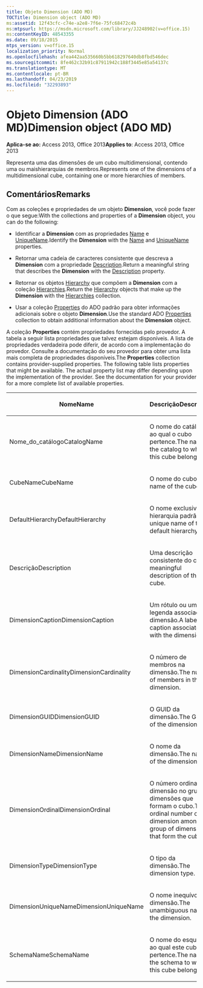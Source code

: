 ```yaml
---
title: Objeto Dimension (ADO MD)
TOCTitle: Dimension object (ADO MD)
ms:assetid: 12f43cfc-c74e-a2e8-7f6e-75fc68472c4b
ms:mtpsurl: https://msdn.microsoft.com/library/JJ248902(v=office.15)
ms:contentKeyID: 48543355
ms.date: 09/18/2015
mtps_version: v=office.15
localization_priority: Normal
ms.openlocfilehash: afea442aa535660b5bb618297640db8fbd546dec
ms.sourcegitcommit: 8fe462c32b91c87911942c188f3445e85a54137c
ms.translationtype: MT
ms.contentlocale: pt-BR
ms.lasthandoff: 04/23/2019
ms.locfileid: "32293893"
---
```

# <a name="dimension-object-ado-md"></a><span data-ttu-id="5ba14-102">Objeto Dimension (ADO MD)</span><span class="sxs-lookup"><span data-stu-id="5ba14-102">Dimension object (ADO MD)</span></span>


<span data-ttu-id="5ba14-103">**Aplica-se ao:** Access 2013, Office 2013</span><span class="sxs-lookup"><span data-stu-id="5ba14-103">**Applies to**: Access 2013, Office 2013</span></span>

<span data-ttu-id="5ba14-104">Representa uma das dimensões de um cubo multidimensional, contendo uma ou maishierarquias de membros.</span><span class="sxs-lookup"><span data-stu-id="5ba14-104">Represents one of the dimensions of a multidimensional cube, containing one or more hierarchies of members.</span></span>

## <a name="remarks"></a><span data-ttu-id="5ba14-105">Comentários</span><span class="sxs-lookup"><span data-stu-id="5ba14-105">Remarks</span></span>

<span data-ttu-id="5ba14-106">Com as coleções e propriedades de um objeto **Dimension**, você pode fazer o que segue:</span><span class="sxs-lookup"><span data-stu-id="5ba14-106">With the collections and properties of a **Dimension** object, you can do the following:</span></span>

  - <span data-ttu-id="5ba14-107">Identificar a **Dimension** com as propriedades [Name](name-property-ado-md.md) e [UniqueName](uniquename-property-ado-md.md).</span><span class="sxs-lookup"><span data-stu-id="5ba14-107">Identify the **Dimension** with the [Name](name-property-ado-md.md) and [UniqueName](uniquename-property-ado-md.md) properties.</span></span>

  - <span data-ttu-id="5ba14-108">Retornar uma cadeia de caracteres consistente que descreva a **Dimension** com a propriedade [Description](description-property-ado-md.md).</span><span class="sxs-lookup"><span data-stu-id="5ba14-108">Return a meaningful string that describes the **Dimension** with the [Description](description-property-ado-md.md) property.</span></span>

  - <span data-ttu-id="5ba14-109">Retornar os objetos [Hierarchy](hierarchy-object-ado-md.md) que compõem a **Dimension** com a coleção [Hierarchies](hierarchies-collection-ado-md.md).</span><span class="sxs-lookup"><span data-stu-id="5ba14-109">Return the [Hierarchy](hierarchy-object-ado-md.md) objects that make up the **Dimension** with the [Hierarchies](hierarchies-collection-ado-md.md) collection.</span></span>

  - <span data-ttu-id="5ba14-110">Usar a coleção [Properties](properties-collection-ado.md) do ADO padrão para obter informações adicionais sobre o objeto **Dimension**.</span><span class="sxs-lookup"><span data-stu-id="5ba14-110">Use the standard ADO [Properties](properties-collection-ado.md) collection to obtain additional information about the **Dimension** object.</span></span>

<span data-ttu-id="5ba14-p101">A coleção **Properties** contém propriedades fornecidas pelo provedor. A tabela a seguir lista propriedades que talvez estejam disponíveis. A lista de propriedades verdadeira pode diferir, de acordo com a implementação do provedor. Consulte a documentação do seu provedor para obter uma lista mais completa de propriedades disponíveis.</span><span class="sxs-lookup"><span data-stu-id="5ba14-p101">The **Properties** collection contains provider-supplied properties. The following table lists properties that might be available. The actual property list may differ depending upon the implementation of the provider. See the documentation for your provider for a more complete list of available properties.</span></span>

<table>
<colgroup>
<col style="width: 50%" />
<col style="width: 50%" />
</colgroup>
<thead>
<tr class="header">
<th><p><span data-ttu-id="5ba14-115">Nome</span><span class="sxs-lookup"><span data-stu-id="5ba14-115">Name</span></span></p></th>
<th><p><span data-ttu-id="5ba14-116">Descrição</span><span class="sxs-lookup"><span data-stu-id="5ba14-116">Description</span></span></p></th>
</tr>
</thead>
<tbody>
<tr class="odd">
<td><p><span data-ttu-id="5ba14-117">Nome_do_catálogo</span><span class="sxs-lookup"><span data-stu-id="5ba14-117">CatalogName</span></span></p></td>
<td><p><span data-ttu-id="5ba14-118">O nome do catálogo ao qual o cubo pertence.</span><span class="sxs-lookup"><span data-stu-id="5ba14-118">The name of the catalog to which this cube belongs.</span></span></p></td>
</tr>
<tr class="even">
<td><p><span data-ttu-id="5ba14-119">CubeName</span><span class="sxs-lookup"><span data-stu-id="5ba14-119">CubeName</span></span></p></td>
<td><p><span data-ttu-id="5ba14-120">O nome do cubo.</span><span class="sxs-lookup"><span data-stu-id="5ba14-120">The name of the cube.</span></span></p></td>
</tr>
<tr class="odd">
<td><p><span data-ttu-id="5ba14-121">DefaultHierarchy</span><span class="sxs-lookup"><span data-stu-id="5ba14-121">DefaultHierarchy</span></span></p></td>
<td><p><span data-ttu-id="5ba14-122">O nome exclusivo da hierarquia padrão.</span><span class="sxs-lookup"><span data-stu-id="5ba14-122">The unique name of the default hierarchy.</span></span></p></td>
</tr>
<tr class="even">
<td><p><span data-ttu-id="5ba14-123">Descrição</span><span class="sxs-lookup"><span data-stu-id="5ba14-123">Description</span></span></p></td>
<td><p><span data-ttu-id="5ba14-124">Uma descrição consistente do cubo.</span><span class="sxs-lookup"><span data-stu-id="5ba14-124">A meaningful description of the cube.</span></span></p></td>
</tr>
<tr class="odd">
<td><p><span data-ttu-id="5ba14-125">DimensionCaption</span><span class="sxs-lookup"><span data-stu-id="5ba14-125">DimensionCaption</span></span></p></td>
<td><p><span data-ttu-id="5ba14-126">Um rótulo ou uma legenda associada à dimensão.</span><span class="sxs-lookup"><span data-stu-id="5ba14-126">A label or caption associated with the dimension.</span></span></p></td>
</tr>
<tr class="even">
<td><p><span data-ttu-id="5ba14-127">DimensionCardinality</span><span class="sxs-lookup"><span data-stu-id="5ba14-127">DimensionCardinality</span></span></p></td>
<td><p><span data-ttu-id="5ba14-128">O número de membros na dimensão.</span><span class="sxs-lookup"><span data-stu-id="5ba14-128">The number of members in the dimension.</span></span></p></td>
</tr>
<tr class="odd">
<td><p><span data-ttu-id="5ba14-129">DimensionGUID</span><span class="sxs-lookup"><span data-stu-id="5ba14-129">DimensionGUID</span></span></p></td>
<td><p><span data-ttu-id="5ba14-130">O GUID da dimensão.</span><span class="sxs-lookup"><span data-stu-id="5ba14-130">The GUID of the dimension.</span></span></p></td>
</tr>
<tr class="even">
<td><p><span data-ttu-id="5ba14-131">DimensionName</span><span class="sxs-lookup"><span data-stu-id="5ba14-131">DimensionName</span></span></p></td>
<td><p><span data-ttu-id="5ba14-132">O nome da dimensão.</span><span class="sxs-lookup"><span data-stu-id="5ba14-132">The name of the dimension.</span></span></p></td>
</tr>
<tr class="odd">
<td><p><span data-ttu-id="5ba14-133">DimensionOrdinal</span><span class="sxs-lookup"><span data-stu-id="5ba14-133">DimensionOrdinal</span></span></p></td>
<td><p><span data-ttu-id="5ba14-134">O número ordinal da dimensão no grupo de dimensões que formam o cubo.</span><span class="sxs-lookup"><span data-stu-id="5ba14-134">The ordinal number of the dimension among the group of dimensions that form the cube.</span></span></p></td>
</tr>
<tr class="even">
<td><p><span data-ttu-id="5ba14-135">DimensionType</span><span class="sxs-lookup"><span data-stu-id="5ba14-135">DimensionType</span></span></p></td>
<td><p><span data-ttu-id="5ba14-136">O tipo da dimensão.</span><span class="sxs-lookup"><span data-stu-id="5ba14-136">The dimension type.</span></span></p></td>
</tr>
<tr class="odd">
<td><p><span data-ttu-id="5ba14-137">DimensionUniqueName</span><span class="sxs-lookup"><span data-stu-id="5ba14-137">DimensionUniqueName</span></span></p></td>
<td><p><span data-ttu-id="5ba14-138">O nome inequívoco da dimensão.</span><span class="sxs-lookup"><span data-stu-id="5ba14-138">The unambiguous name of the dimension.</span></span></p></td>
</tr>
<tr class="even">
<td><p><span data-ttu-id="5ba14-139">SchemaName</span><span class="sxs-lookup"><span data-stu-id="5ba14-139">SchemaName</span></span></p></td>
<td><p><span data-ttu-id="5ba14-140">O nome do esquema ao qual este cubo pertence.</span><span class="sxs-lookup"><span data-stu-id="5ba14-140">The name of the schema to which this cube belongs.</span></span></p></td>
</tr>
</tbody>
</table>

